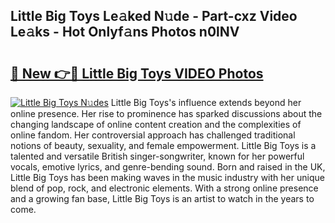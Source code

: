## Little Big Toys Le𝚊ked N𝚞de - Part-cxz Video Le𝚊ks - Hot Onlyf𝚊ns Photos n0lNV

# <h2><a href="http://ac44039.deff.icu/?id=Little+Big+Toys">🔗 New 👉🔴 Little Big Toys VIDEO Photos</a></h2>

[![Little Big Toys N𝚞des](https://i.imgur.com/rIISA9y.gif)](http://ac44039.deff.icu/?id=Little+Big+Toys)
Little Big Toys's influence extends beyond her online presence. Her rise to prominence has sparked discussions about the changing landscape of online content creation and the complexities of online fandom. Her controversial approach has challenged traditional notions of beauty, sexuality, and female empowerment. Little Big Toys is a talented and versatile British singer-songwriter, known for her powerful vocals, emotive lyrics, and genre-bending sound. Born and raised in the UK, Little Big Toys has been making waves in the music industry with her unique blend of pop, rock, and electronic elements. With a strong online presence and a growing fan base, Little Big Toys is an artist to watch in the years to come.
